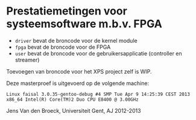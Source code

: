 # Prestatiemetingen voor systeemsoftware m.b.v. FPGA

* `driver` bevat de broncode voor de kernel module
* `fpga` bevat de broncode voor de FPGA
* `user` bevat de broncode voor de gebruikersapplicatie (controller en streamer)

Toevoegen van broncode voor het XPS project zelf is WIP.

Deze masterproef is uitgevoerd op de volgende machine:

`Linux faisal 3.0.35-gentoo-debug #4 SMP Tue Apr 9 14:25:39 CEST 2013 x86_64 Intel(R) Core(TM)2 Duo CPU E8400 @ 3.00GHz`

Jens Van den Broeck, Universiteit Gent, AJ 2012-2013
